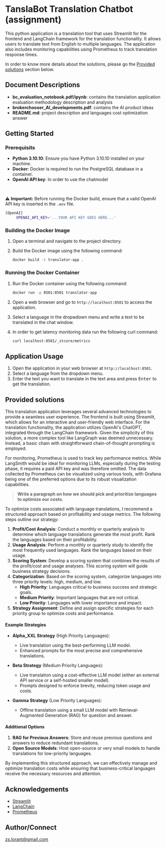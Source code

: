 # TanslaBot Translation Chatbot (assignment)

This python application is a translation tool that uses Streamlit for the frontend and LangChain framework for the translation functionality. It allows users to translate text from English to multiple languages. The application also includes monitoring capabilities using Prometheus to track translation response times.


In order to know more details about the solutions, please go the [Provided solutions](#provided-solutions) section below.


## Document Descriptions
- **bc_evaluation_notebook.pdf/ipynb**: contains the translation application evaluation methodology description and analysis
- **brokerchooser_AI_developments.pdf**: contains the AI product ideas
- **README.md**: project description and languages cost optimization answer

## Getting Started

### Prerequisits

- **Python 3.10.10**: Ensure you have Python 3.10.10 installed on your machine.
- **Docker**: Docker is required to run the PostgreSQL database in a container.
- **OpenAI API key**: In order to use the chatmodel

<br>


⚠️ **Important:** Before running the Docker build, ensure that a valid OpenAI API key is inserted in the `.env` file.

   ```sh
   [OpenAI]
        OPENAI_API_KEY='...YOUR API KEY GOES HERE...'
   ```

### Building the Docker Image

1. Open a terminal and navigate to the project directory.

2. Build the Docker image using the following command:

   ```sh
   docker build -t translator-app .
   ```

### Running the Docker Container

1. Run the Docker container using the following command:

   ```sh
   docker run -p 8501:8501 translator-app
   ```
   
2. Open a web browser and go to `http://localhost:8501` to access the application.
3. Select a language in the dropwdown menu and write a text to be translated in the chat window.

4. In order to get latency monitoring data run the following curl command:

    ```sh
   curl localhost:8501/_stcore/metrics
   ```

## Application Usage

1. Open the application in your web browser at `http://localhost:8501`.
2. Select a language from the dropdown menu.
3. Enter the text you want to translate in the text area and press <kbd>Enter</kbd> to get the translation.


## Provided solutions

This translation application leverages several advanced technologies to provide a seamless user experience. The frontend is built using Streamlit, which allows for an interactive and user-friendly web interface. For the translation functionality, the application utilizes OpenAI's ChatGPT, integrated through the LangChain framework. Given the simplicity of this solution, a more complex tool like LangGraph was deemed unnecessary. Instead, a basic chain with straightforward chain-of-thought prompting is employed.

For monitoring, Prometheus is used to track key performance metrics. While LangSmith would be ideal for monitoring LLMs, especially during the testing phase, it requires a paid API key and was therefore omitted. The data collected by Prometheus can be visualized using various tools, with Grafana being one of the preferred options due to its robust visualization capabilities.

> **Write a paragraph on how we should pick and prioritize languages to optimize our costs.**

To optimize costs associated with language translations, I recommend a structured approach based on profitability and usage metrics. The following steps outline our strategy:

1. **Profit/Cost Analysis**: Conduct a monthly or quarterly analysis to determine which language translations generate the most profit. Rank the languages based on their profitability.
2. **Usage Analysis**: Perform a monthly or quarterly study to identify the most frequently used languages. Rank the languages based on their usage.
3. **Scoring System**: Develop a scoring system that combines the results of the profit/cost and usage analyses. This scoring system will guide business strategy decisions.
4. **Categorization**: Based on the scoring system, categorize languages into three priority levels: high, medium, and low.
   - **High Priority**: Languages critical to business success and strategic goals.
   - **Medium Priority**: Important languages that are not critical.
   - **Low Priority**: Languages with lower importance and impact.
5. **Strategy Assignment**: Define and assign specific strategies for each priority group to optimize costs and performance.

#### Example Strategies

- **Alpha_XXL Strategy** (High Priority Languages):
  - Live translation using the best-performing LLM model.
  - Enhanced prompts for the most precise and comprehensive translations.

- **Beta Strategy** (Medium Priority Languages):
  - Live translation using a cost-effective LLM model (either an external API service or a self-hosted smaller model).
  - Prompts designed to enforce brevity, reducing token usage and costs.

- **Gamma Strategy** (Low Priority Languages):
  - Offline translation using a small LLM model with Retrieval-Augmented Generation (RAG) for question and answer.

#### Additional Options

1. **RAG for Previous Answers**: Store and reuse previous questions and answers to reduce redundant translations.
2. **Open Source Models**: Host open-source or very small models to handle translations for low-priority languages.

By implementing this structured approach, we can effectively manage and optimize translation costs while ensuring that business-critical languages receive the necessary resources and attention.

## Acknowledgements

- [Streamlit](https://streamlit.io/)
- [LangChain](https://langchain.com/)
- [Prometheus](https://prometheus.io/)


## Author/Connect

[zs.lorant@gmail.com](zs.lorant@gmail.com)
